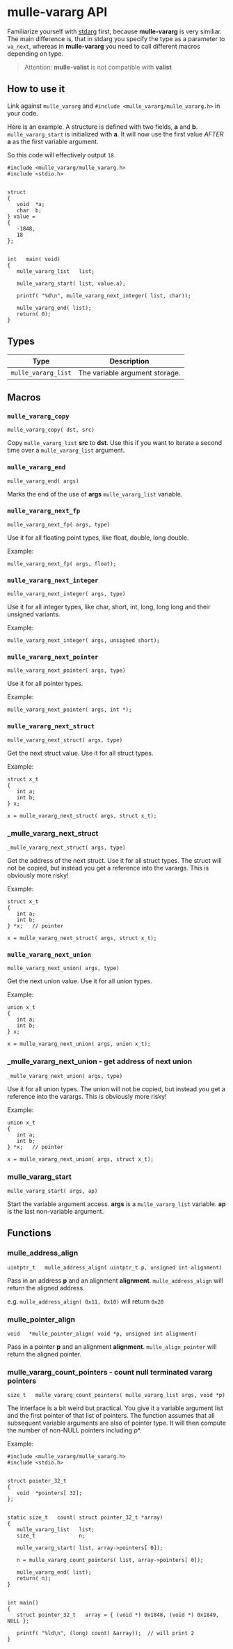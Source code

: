 # mulle-vararg API

Familiarize yourself with [stdarg](//wikipedia.org/wiki/Stdarg.h) first,
because **mulle-vararg** is very similiar. The main difference is, that
in stdarg you specify the type as a parameter to `va_next`, whereas in
**mulle-vararg** you need to call different macros depending on type.

> Attention: **mulle-valist** is not compatible with **valist**


## How to use it

Link against `mulle_vararg` and
`#include <mulle_vararg/mulle_vararg.h>` in your code.

Here is an example. A structure is defined with two fields, **a** and **b**.
`mulle_vararg_start` is initialized with **a**. It will now use the
first value *AFTER* **a** as the first variable argument.

So this code will effectively output `18`.

```
#include <mulle_vararg/mulle_vararg.h>
#include <stdio.h>


struct
{
   void  *a;
   char  b;
} value =
{
   -1848,
   18
};


int   main( void)
{
   mulle_vararg_list   list;

   mulle_vararg_start( list, value.a);

   printf( "%d\n", mulle_vararg_next_integer( list, char));

   mulle_vararg_end( list);
   return( 0);
}
```

## Types

Type                | Description
--------------------|------------------------------------------------
`mulle_vararg_list` | The variable argument storage.



## Macros


### `mulle_vararg_copy`

`mulle_vararg_copy( dst, src)`

Copy `mulle_vararg_list` **src** to **dst**. Use this if you want to iterate
a second time over a `mulle_vararg_list` argument.


### `mulle_vararg_end`

`mulle_vararg_end( args)`

Marks the end of the use of **args** `mulle_vararg_list` variable.


### `mulle_vararg_next_fp`

`mulle_vararg_next_fp( args, type)`

Use it for all floating point types, like float, double, long double.


Example:

```
mulle_vararg_next_fp( args, float);
```


### `mulle_vararg_next_integer`

`mulle_vararg_next_integer( args, type)`

Use it for all integer types, like char, short, int, long, long long and their
unsigned variants.

Example:

```
mulle_vararg_next_integer( args, unsigned short);
```


### `mulle_vararg_next_pointer`

`mulle_vararg_next_pointer( args, type)`

Use it for all pointer types.

Example:

```
mulle_vararg_next_pointer( args, int *);
```


### `mulle_vararg_next_struct`

`mulle_vararg_next_struct( args, type)`

Get the next struct value. Use it for all struct types.

Example:

```
struct x_t
{
   int a;
   int b;
} x;

x = mulle_vararg_next_struct( args, struct x_t);
```


### _mulle_vararg_next_struct

`_mulle_vararg_next_struct( args, type)`

Get the address of the next struct.
Use it for all struct types. The struct will not be copied, but
instead you get a reference into the varargs. This is obviously more
risky!

Example:

```
struct x_t
{
   int a;
   int b;
} *x;   // pointer

x = mulle_vararg_next_struct( args, struct x_t);
```


### `mulle_vararg_next_union`

`mulle_vararg_next_union( args, type)`

Get the next union value. Use it for all union types.

Example:

```
union x_t
{
   int a;
   int b;
} x;

x = mulle_vararg_next_union( args, union x_t);
```

### _mulle_vararg_next_union - get address of next union

`_mulle_vararg_next_union( args, type)`

Use it for all union types. The union will not be copied, but
instead you get a reference into the varargs. This is obviously more
risky!

Example:

```
union x_t
{
   int a;
   int b;
} *x;   // pointer

x = mulle_vararg_next_union( args, struct x_t);
```



### mulle_vararg_start

`mulle_vararg_start( args, ap)`

Start the variable argument access.
**args** is a `mulle_vararg_list` variable. **ap** is the last non-variable
argument.


## Functions


###  mulle_address_align

`uintptr_t   mulle_address_align( uintptr_t p, unsigned int alignment)`

Pass in an address **p** and an alignment **alignment**. `mulle_address_align`
will return the aligned address.

e.g. `mulle_address_align( 0x11, 0x10)` will return `0x20`


###  mulle_pointer_align

`void   *mulle_pointer_align( void *p, unsigned int alignment)`

Pass in a pointer **p** and an alignment **alignment**. `mulle_align_pointer`
will return the aligned pointer.


###  mulle_vararg_count_pointers - count null terminated vararg pointers

`size_t   mulle_vararg_count_pointers( mulle_vararg_list args, void *p)`

The interface is a bit weird but practical. You give it a variable argument
list and the first pointer of that list of pointers. The function assumes that
all subsequent variable arguments are also of pointer type. It will then
compute the number of non-NULL pointers including *p**.

Example:

```
#include <mulle_vararg/mulle_vararg.h>
#include <stdio.h>


struct pointer_32_t
{
   void  *pointers[ 32];
};


static size_t   count( struct pointer_32_t *array)
{
   mulle_vararg_list   list;
   size_t              n;

   mulle_vararg_start( list, array->pointers[ 0]);

   n = mulle_vararg_count_pointers( list, array->pointers[ 0]);

   mulle_vararg_end( list);
   return( n);
}


int main()
{
   struct pointer_32_t   array = { (void *) 0x1848, (void *) 0x1849, NULL };

   printf( "%ld\n", (long) count( &array));  // will print 2
}
```



